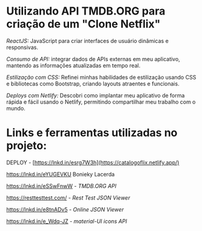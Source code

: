 # Utilizando API TMDB.ORG para criação de um "Clone Netflix"

*ReactJS:* JavaScript para criar interfaces de usuário dinâmicas e responsivas.

*Consumo de API:* integrar dados de APIs externas em meu aplicativo, mantendo as informações atualizadas em tempo real.

*Estilização com CSS:* Refinei minhas habilidades de estilização usando CSS e bibliotecas como Bootstrap, criando layouts atraentes e funcionais.

*Deploys com Netlify:* Descobri como implantar meu aplicativo de forma rápida e fácil usando o Netlify, permitindo compartilhar meu trabalho com o mundo.

# Links e ferramentas utilizadas no projeto:

DEPLOY - [https://lnkd.in/esrg7W3h](https://catalogoflix.netlify.app/)

https://lnkd.in/eYUGEVKU Bonieky Lacerda

https://lnkd.in/eSSwFnwW  - *TMDB.ORG API*

https://resttesttest.com/ - *Rest Test JSON Viewer*

https://lnkd.in/e8tnADv5 - *Online JSON Viewer*

https://lnkd.in/e_Wdq-JZ - *material-UI icons API*
